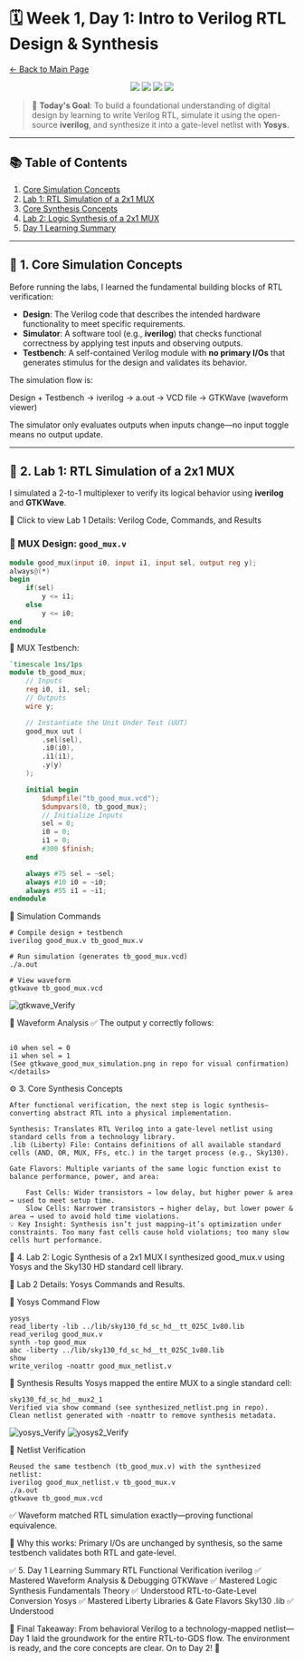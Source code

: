 # 🗓️ Week 1, Day 1: Intro to Verilog RTL Design & Synthesis

[← Back to Main Page](../README.md)

<p align="center">
  <img src="https://img.shields.io/badge/Week-1-blue?style=for-the-badge" />
  <img src="https://img.shields.io/badge/Day-1-blueviolet?style=for-the-badge" />
  <img src="https://img.shields.io/badge/Status-Complete-brightgreen?style=for-the-badge" />
  <img src="https://img.shields.io/badge/Tools-iverilog_&_Yosys-orange?style=for-the-badge" />
</p>

> 🚀 **Today's Goal**: To build a foundational understanding of digital design by learning to write Verilog RTL, simulate it using the open-source **iverilog**, and synthesize it into a gate-level netlist with **Yosys**.

---

## 📚 Table of Contents
1. [Core Simulation Concepts](#-1-core-simulation-concepts)  
2. [Lab 1: RTL Simulation of a 2x1 MUX](#-2-lab-1-rtl-simulation-of-a-2x1-mux)  
3. [Core Synthesis Concepts](#-3-core-synthesis-concepts)  
4. [Lab 2: Logic Synthesis of a 2x1 MUX](#-4-lab-2-logic-synthesis-of-a-2x1-mux)  
5. [Day 1 Learning Summary](#-5-day-1-learning-summary)

---

## 🧠 1. Core Simulation Concepts

Before running the labs, I learned the fundamental building blocks of RTL verification:

- **Design**: The Verilog code that describes the intended hardware functionality to meet specific requirements.  
- **Simulator**: A software tool (e.g., **iverilog**) that checks functional correctness by applying test inputs and observing outputs.  
- **Testbench**: A self-contained Verilog module with **no primary I/Os** that generates stimulus for the design and validates its behavior.

The simulation flow is:

Design + Testbench → iverilog → a.out → VCD file → GTKWave (waveform viewer)

The simulator only evaluates outputs when inputs change—no input toggle means no output update.

---

## 🧪 2. Lab 1: RTL Simulation of a 2x1 MUX

I simulated a 2-to-1 multiplexer to verify its logical behavior using **iverilog** and **GTKWave**.

🔹 Click to view Lab 1 Details: Verilog Code, Commands, and Results

### 🔹 MUX Design: `good_mux.v`
```verilog
module good_mux(input i0, input i1, input sel, output reg y);
always@(*)
begin
    if(sel)
        y <= i1;
    else
        y <= i0;
end
endmodule

```

🔹 MUX Testbench: 
```verilog
`timescale 1ns/1ps
module tb_good_mux;
    // Inputs
    reg i0, i1, sel;
    // Outputs
    wire y;

    // Instantiate the Unit Under Test (UUT)
    good_mux uut (
        .sel(sel),
        .i0(i0),
        .i1(i1),
        .y(y)
    );

    initial begin
        $dumpfile("tb_good_mux.vcd");
        $dumpvars(0, tb_good_mux);
        // Initialize Inputs
        sel = 0;
        i0 = 0;
        i1 = 0;
        #300 $finish;
    end

    always #75 sel = ~sel;
    always #10 i0 = ~i0;
    always #55 i1 = ~i1;
endmodule
```

🔹 Simulation Commands
```
# Compile design + testbench
iverilog good_mux.v tb_good_mux.v

# Run simulation (generates tb_good_mux.vcd)
./a.out

# View waveform
gtkwave tb_good_mux.vcd
```
![gtkwave_Verify](Assets/gtkwave.png)

🔹 Waveform Analysis
✅ The output y correctly follows:
```

i0 when sel = 0
i1 when sel = 1
(See gtkwave_good_mux_simulation.png in repo for visual confirmation)
</details>
```

⚙️ 3. Core Synthesis Concepts
```
After functional verification, the next step is logic synthesis—converting abstract RTL into a physical implementation.

Synthesis: Translates RTL Verilog into a gate-level netlist using standard cells from a technology library.
.lib (Liberty) File: Contains definitions of all available standard cells (AND, OR, MUX, FFs, etc.) in the target process (e.g., Sky130).

Gate Flavors: Multiple variants of the same logic function exist to balance performance, power, and area:

    Fast Cells: Wider transistors → low delay, but higher power & area → used to meet setup time.
    Slow Cells: Narrower transistors → higher delay, but lower power & area → used to avoid hold time violations.
💡 Key Insight: Synthesis isn’t just mapping—it’s optimization under constraints. Too many fast cells cause hold violations; too many slow cells hurt performance.
```

🔬 4. Lab 2: Logic Synthesis of a 2x1 MUX
I synthesized good_mux.v using Yosys and the Sky130 HD standard cell library.


🔹 Lab 2 Details: Yosys Commands and Results.

🔹 Yosys Command Flow
```
yosys
read_liberty -lib ../lib/sky130_fd_sc_hd__tt_025C_1v80.lib
read_verilog good_mux.v
synth -top good_mux
abc -liberty ../lib/sky130_fd_sc_hd__tt_025C_1v80.lib
show
write_verilog -noattr good_mux_netlist.v
```

🔹 Synthesis Results
Yosys mapped the entire MUX to a single standard cell:
```
sky130_fd_sc_hd__mux2_1
Verified via show command (see synthesized_netlist.png in repo).
Clean netlist generated with -noattr to remove synthesis metadata.
```
![yosys_Verify](Assets/synthesis.png)
![yosys2_Verify](Assets/yosys2.png)

🔹 Netlist Verification
```
Reused the same testbench (tb_good_mux.v) with the synthesized netlist:
iverilog good_mux_netlist.v tb_good_mux.v
./a.out
gtkwave tb_good_mux.vcd
```

✅ Waveform matched RTL simulation exactly—proving functional equivalence.

🔑 Why this works: Primary I/Os are unchanged by synthesis, so the same testbench validates both RTL and gate-level. 


✅ 5. Day 1 Learning Summary
RTL Functional Verification
iverilog
✅ Mastered
Waveform Analysis & Debugging
GTKWave
✅ Mastered
Logic Synthesis Fundamentals
Theory
✅ Understood
RTL-to-Gate-Level Conversion
Yosys
✅ Mastered
Liberty Libraries & Gate Flavors
Sky130
.lib
✅ Understood

🌟 Final Takeaway:
From behavioral Verilog to a technology-mapped netlist—Day 1 laid the groundwork for the entire RTL-to-GDS flow. The environment is ready, and the core concepts are clear. On to Day 2! 💎 
